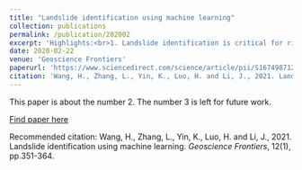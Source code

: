 ```yaml
---
title: "Landslide identification using machine learning"
collection: publications
permalink: /publication/202002
excerpt: 'Highlights:<br>1. Landslide identification is critical for risk assessment and mitigation.<br>2. A novel integrated machine-learning and deep-learning method is proposed to identify natural-terrain landslides.<br> 3. Multiple machine learning and deep learning models are trained and evaluated on three landslide databases.<br> 4. A case study in Lantau, Hong Kong, is worked out, achieving an identification accuracy of 92.5%. <br> The deep convolutional neural network model is found to be the most promising for landslide identification.'
date: 2020-02-22
venue: 'Geoscience Frontiers'
paperurl: 'https://www.sciencedirect.com/science/article/pii/S1674987120300542'
citation: 'Wang, H., Zhang, L., Yin, K., Luo, H. and Li, J., 2021. Landslide identification using machine learning. Geoscience Frontiers, 12(1), pp.351-364.'
---
```

This paper is about the number 2. The number 3 is left for future work.

[Find paper here](https://www.sciencedirect.com/science/article/pii/S1674987120300542)

Recommended citation: Wang, H., Zhang, L., Yin, K., Luo, H. and Li, J., 2021. Landslide identification using machine learning. <i>Geoscience Frontiers</i>, 12(1), pp.351-364.
